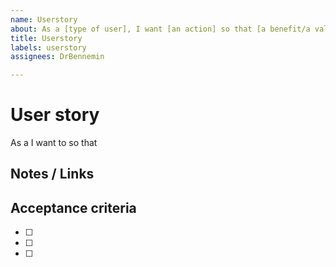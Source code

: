 ```yaml
---
name: Userstory
about: As a [type of user], I want [an action] so that [a benefit/a value]
title: Userstory
labels: userstory
assignees: DrBennemin

---
```


# User story
As a 
I want to
so that 

## Notes / Links


## Acceptance criteria
- [ ]
- [ ]
- [ ]
